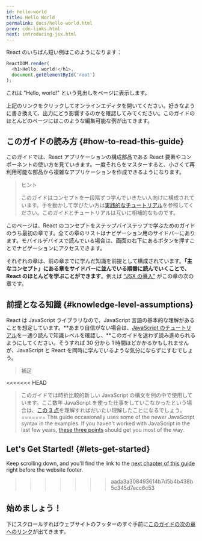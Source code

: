 ```yaml
---
id: hello-world
title: Hello World
permalink: docs/hello-world.html
prev: cdn-links.html
next: introducing-jsx.html
---
```


React のいちばん短い例はこのようになります：

```js
ReactDOM.render(
  <h1>Hello, world!</h1>,
  document.getElementById('root')
);
```

これは "Hello, world!" という見出しをページに表示します。

[](codepen://hello-world)

上記のリンクをクリックしてオンラインエディタを開いてください。好きなように書き換えて、出力にどう影響するのかを確認してみてください。このガイドのほとんどのページにはこのような編集可能な例が出てきます。

<a id="how-to-read-this-guide"></a>
## このガイドの読み方 {#how-to-read-this-guide}

このガイドでは、React アプリケーションの構成部品である React 要素やコンポーネントの使い方を見ていきます。一度それらをマスターすると、小さくて再利用可能な部品から複雑なアプリケーションを作成できるようになります。

>ヒント
>
>このガイドはコンセプトを一段階ずつ学んでいきたい人向けに構成されています。手を動かして学びたい方は[実践的なチュートリアル](/tutorial/tutorial.html)を参照してください。このガイドとチュートリアルは互いに相補的なものです。

このページは、React のコンセプトをステップバイステップで学ぶためのガイドのうち最初の章です。全ての章のリストはナビゲーション用のサイドバーにあります。モバイルデバイスで読んでいる場合は、画面の右下にあるボタンを押すことでナビゲーションにアクセスできます。

それぞれの章は、前の章までに学んだ知識を前提として構成されています。**「主なコンセプト」にある章をサイドバーに並んでいる順番に読んでいくことで、React のほとんどを学ぶことができます**。例えば [“JSX の導入”](/docs/introducing-jsx.html) がこの章の次の章です。

## 前提となる知識 {#knowledge-level-assumptions}

React は JavaScript ライブラリなので、JavaScript 言語の基本的な理解があることを想定しています。**あまり自信がない場合は、[JavaScript のチュートリアル](https://developer.mozilla.org/en-US/docs/Web/JavaScript/A_re-introduction_to_JavaScript)を一通り読んで知識レベルを確認し、**このガイドを迷わず読み進められるようにしてください。そうすれば 30 分から 1 時間ほどかかるかもしれませんが、JavaScript と React を同時に学んでいるような気分にならずにすむでしょう。

>補足
>
<<<<<<< HEAD
>このガイドでは時折比較的新しい JavaScript の構文を例の中で使用しています。ここ数年 JavaScript を使った仕事をしていこなかったという場合は、[この 3 点](https://gist.github.com/gaearon/683e676101005de0add59e8bb345340c)を理解すればだいたい理解したことになるでしょう。
=======
>This guide occasionally uses some of the newer JavaScript syntax in the examples. If you haven't worked with JavaScript in the last few years, [these three points](https://gist.github.com/gaearon/683e676101005de0add59e8bb345340c) should get you most of the way.


## Let's Get Started! {#lets-get-started}

Keep scrolling down, and you'll find the link to the [next chapter of this guide](/docs/introducing-jsx.html) right before the website footer.
>>>>>>> aada3a308493614b7d5b4b438b5c345d7ecc6c53

<a id="lets-get-started"></a>
## 始めましょう！

下にスクロールすればウェブサイトのフッターのすぐ手前に[このガイドの次の章へのリンク](/docs/introducing-jsx.html)が出てきます。
